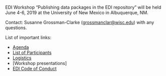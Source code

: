 EDI Workshop “Publishing data packages in the EDI repository” will be held June 4-6, 2019 at the University of New Mexico in Albuquerque, NM.

Contact: Susanne Grossman-Clarke (grossmanclar@wisc.edu) with any questions.

List of important links:

* [Agenda](https://github.com/EDIorg/workshops/blob/master/Albuquerque_UNM_4-6June2019/Agenda.md)
* [List of Participants](https://github.com/EDIorg/workshops/blob/master/Albuquerque_UNM_4-6June2019/Participants.md)
* [Logistics](https://github.com/EDIorg/workshops/wiki/Logistics)
* [Workshop presentations]
* [EDI Code of Conduct](https://environmentaldatainitiative.org/about/environmental-data-initiative-code-of-conduct/)
